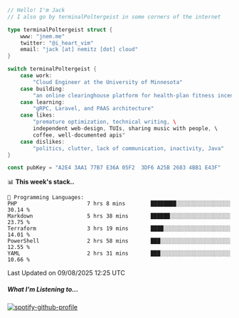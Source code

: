 ```go
// Hello! I'm Jack
// I also go by terminalPoltergeist in some corners of the internet

type terminalPoltergeist struct {
    www: "jnem.me"
    twitter: "@i_heart_vim"
    email: "jack [at] nemitz [dot] cloud"
}

switch terminalPoltergeist {
    case work:
        "Cloud Engineer at the University of Minnesota"
    case building:
        "an online clearinghouse platform for health-plan fitness incentive programs"
    case learning:
        "gRPC, Laravel, and PAAS architecture"
    case likes:
        "premature optimization, technical writing, \
        independent web-design, TUIs, sharing music with people, \
        coffee, well-documented apis"
    case dislikes:
        "politics, clutter, lack of communication, inactivity, Java"
}

const pubKey = "A2E4 3AA1 77B7 E36A 05F2  3DF6 A25B 2683 4BB1 E43F"
```

<!--START_SECTION:waka-->
📊 **This week's stack..** 

```text
💬 Programming Languages: 
PHP                      7 hrs 8 mins        ████████░░░░░░░░░░░░░░░░░   30.14 % 
Markdown                 5 hrs 38 mins       ██████░░░░░░░░░░░░░░░░░░░   23.75 % 
Terraform                3 hrs 19 mins       ████░░░░░░░░░░░░░░░░░░░░░   14.01 % 
PowerShell               2 hrs 58 mins       ███░░░░░░░░░░░░░░░░░░░░░░   12.55 % 
YAML                     2 hrs 31 mins       ███░░░░░░░░░░░░░░░░░░░░░░   10.66 % 
```


 Last Updated on 09/08/2025 12:25 UTC
<!--END_SECTION:waka-->

##### What I'm Listening to...

[![spotify-github-profile](https://jnem.me/listening-item?maxAge=2592000)](https://jnem.me/listening)
